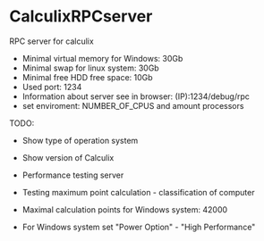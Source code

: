 # CalculixRPCserver

RPC server for calculix

* Minimal virtual memory for Windows: 30Gb
* Minimal swap for linux system: 30Gb
* Minimal free HDD free space: 10Gb
* Used port: 1234
* Information about server see in browser: (IP):1234/debug/rpc
* set enviroment: NUMBER_OF_CPUS and amount processors

TODO:

* Show type of operation system
* Show version of Calculix
* Performance testing server
* Testing maximum point calculation - classification of computer

* Maximal calculation points for Windows system: 42000
* For Windows system set "Power Option" - "High Performance"
